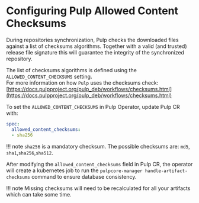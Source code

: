 # Configuring Pulp Allowed Content Checksums

During repositories synchronization, Pulp checks the downloaded files against a list
of checksums algorithms. Together with a valid (and trusted) release file signature this will guarantee the integrity of the synchronized repository.

The list of checksums algorithms is defined using the `ALLOWED_CONTENT_CHECKSUMS` setting.  
For more information on how `Pulp` uses the checksums check: [https://docs.pulpproject.org/pulp_deb/workflows/checksums.html](https://docs.pulpproject.org/pulp_deb/workflows/checksums.html)


To set the `ALLOWED_CONTENT_CHECKSUMS` in Pulp Operator, update Pulp CR with:
```yaml
spec:
  allowed_content_checksums:
  - sha256
```

!!! note
    `sha256` is a mandatory checksum.
    The possible checksums are: `md5`, `sha1`,`sha256`,`sha512`.

After modifying the `allowed_content_checksums` field in Pulp CR, the operator will create a kubernetes job to run the `pulpcore-manager handle-artifact-checksums` command to ensure database consistency.

!!! note
    Missing checksums will need to be recalculated for all your artifacts which can take some time.